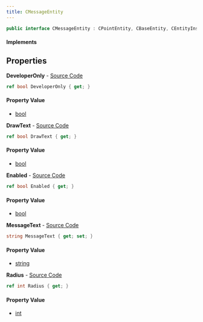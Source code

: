 ```yaml
---
title: CMessageEntity
---
```


```csharp
public interface CMessageEntity : CPointEntity, CBaseEntity, CEntityInstance, ISchemaClass<CEntityInstance>, ISchemaClass<CBaseEntity>, ISchemaClass<CPointEntity>, ISchemaClass<CMessageEntity>, ISchemaField, ISchemaClass, INativeHandle
```

#### Implements

## Properties

**DeveloperOnly** - [Source Code](https://github.com/swiftly-solution/swiftlys2/blob/main/managed/src/SwiftlyS2.Generated/Schemas/Interfaces/CMessageEntity.cs#L22)

```csharp
ref bool DeveloperOnly { get; }
```

#### Property Value

- [bool](https://learn.microsoft.com/dotnet/api/system.boolean)

**DrawText** - [Source Code](https://github.com/swiftly-solution/swiftlys2/blob/main/managed/src/SwiftlyS2.Generated/Schemas/Interfaces/CMessageEntity.cs#L20)

```csharp
ref bool DrawText { get; }
```

#### Property Value

- [bool](https://learn.microsoft.com/dotnet/api/system.boolean)

**Enabled** - [Source Code](https://github.com/swiftly-solution/swiftlys2/blob/main/managed/src/SwiftlyS2.Generated/Schemas/Interfaces/CMessageEntity.cs#L24)

```csharp
ref bool Enabled { get; }
```

#### Property Value

- [bool](https://learn.microsoft.com/dotnet/api/system.boolean)

**MessageText** - [Source Code](https://github.com/swiftly-solution/swiftlys2/blob/main/managed/src/SwiftlyS2.Generated/Schemas/Interfaces/CMessageEntity.cs#L18)

```csharp
string MessageText { get; set; }
```

#### Property Value

- [string](https://learn.microsoft.com/dotnet/api/system.string)

**Radius** - [Source Code](https://github.com/swiftly-solution/swiftlys2/blob/main/managed/src/SwiftlyS2.Generated/Schemas/Interfaces/CMessageEntity.cs#L16)

```csharp
ref int Radius { get; }
```

#### Property Value

- [int](https://learn.microsoft.com/dotnet/api/system.int32)

